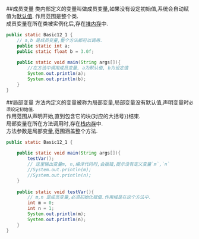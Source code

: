 ##成员变量
类内部定义的变量叫做成员变量,如果没有设定初始值,系统会自动赋值为[默认值](dashidan.com).
作用范围是整个类.   
成员变量在所在类被实例化后,存在[堆内存](dashidan.com)中.

```java
public static Basic12_1 {
	// a,b 是成员变量,整个方法都可以调用.
	public static int a;
	public static float b = 3.0f;
	
	public static void main(String args[]){
		//在方法中调用成员变量, a为默认值, b为设定值
		System.out.println(a);
		System.out.println(b);
	}
}
```

##局部变量
方法内定义的变量被称为局部变量,局部变量没有默认值,声明变量时`必须设定初始值`.   
作用范围从声明开始,直到包含它的块(对应的大括号`}`)结束.   
局部变量在所在方法调用时,存在[栈内存](dashidan.com)中.   
方法参数是局部变量,范围涵盖整个方法.   

```java
public static Basic12_1 {
	
	public static void main(String args[]){
		testVar();
		// 这里输出变量m, n,编译代码时,会报错,提示没有定义变量`m`,`n`
		//System.out.println(m);
		//System.out.println(n);		
	}
	
	public static void testVar(){
		// m,n 是成员变量,必须初始化赋值.作用域是在这个方法中.
		int m = 0;
		int n = 1;
		System.out.println(m);
		System.out.println(n);
	}
}
```